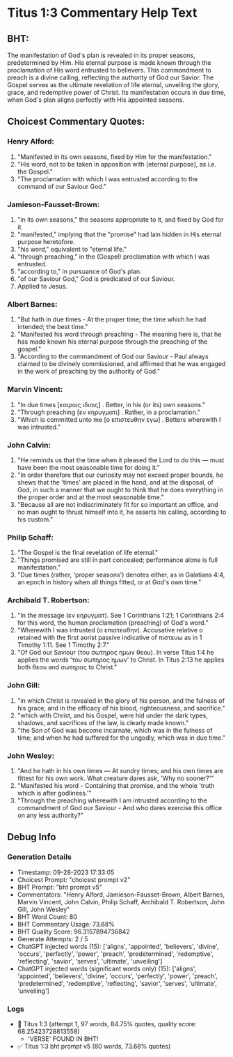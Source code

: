 # Titus 1:3 Commentary Help Text

## BHT:
The manifestation of God's plan is revealed in its proper seasons, predetermined by Him. His eternal purpose is made known through the proclamation of His word entrusted to believers. This commandment to preach is a divine calling, reflecting the authority of God our Savior. The Gospel serves as the ultimate revelation of life eternal, unveiling the glory, grace, and redemptive power of Christ. Its manifestation occurs in due time, when God's plan aligns perfectly with His appointed seasons.

## Choicest Commentary Quotes:
### Henry Alford:
1. "Manifested in its own seasons, fixed by Him for the manifestation."
2. "His word, not to be taken in apposition with [eternal purpose], as i.e. the Gospel."
3. "The proclamation with which I was entrusted according to the command of our Saviour God."

### Jamieson-Fausset-Brown:
1. "in its own seasons," the seasons appropriate to it, and fixed by God for it.
2. "manifested," implying that the "promise" had lain hidden in His eternal purpose heretofore.
3. "his word," equivalent to "eternal life."
4. "through preaching," in the (Gospel) proclamation with which I was entrusted.
5. "according to," in pursuance of God's plan.
6. "of our Saviour God," God is predicated of our Saviour.
7. Applied to Jesus.

### Albert Barnes:
1. "But hath in due times - At the proper time; the time which he had intended; the best time."
2. "Manifested his word through preaching - The meaning here is, that he has made known his eternal purpose through the preaching of the gospel."
3. "According to the commandment of God our Saviour - Paul always claimed to be divinely commissioned, and affirmed that he was engaged in the work of preaching by the authority of God."

### Marvin Vincent:
1. "In due times [καιροις ιδιοις] . Better, in his (or its) own seasons." 
2. "Through preaching [εν κηρυγματι] . Rather, in a proclamation."
3. "Which is committed unto me [ο επιστευθην εγω] . Betters wherewith I was intrusted."

### John Calvin:
1. "He reminds us that the time when it pleased the Lord to do this — must have been the most seasonable time for doing it."
2. "In order therefore that our curiosity may not exceed proper bounds, he shews that the 'times' are placed in the hand, and at the disposal, of God, in such a manner that we ought to think that he does everything in the proper order and at the most seasonable time."
3. "Because all are not indiscriminately fit for so important an office, and no man ought to thrust himself into it, he asserts his calling, according to his custom."

### Philip Schaff:
1. "The Gospel is the final revelation of life eternal."
2. "Things promised are still in part concealed; performance alone is full manifestation."
3. "Due times (rather, 'proper seasons') denotes either, as in Galatians 4:4, an epoch in history when all things fitted, or at God's own time."

### Archibald T. Robertson:
1. "In the message (εν κηρυγματ). See 1 Corinthians 1:21; 1 Corinthians 2:4 for this word, the human proclamation (preaching) of God's word."
2. "Wherewith I was intrusted (ο επιστευθην). Accusative relative ο retained with the first aorist passive indicative of πιστευω as in 1 Timothy 1:11. See 1 Timothy 2:7."
3. "Of God our Saviour (του σωτηρος ημων θεου). In verse Titus 1:4 he applies the words 'του σωτηρος ημων' to Christ. In Titus 2:13 he applies both θεου and σωτηρος to Christ."

### John Gill:
1. "in which Christ is revealed in the glory of his person, and the fulness of his grace, and in the efficacy of his blood, righteousness, and sacrifice."
2. "which with Christ, and his Gospel, were hid under the dark types, shadows, and sacrifices of the law, is clearly made known."
3. "the Son of God was become incarnate, which was in the fulness of time; and when he had suffered for the ungodly, which was in due time."

### John Wesley:
1. "And he hath in his own times — At sundry times; and his own times are fittest for his own work. What creature dares ask, 'Why no sooner?'"
2. "Manifested his word - Containing that promise, and the whole 'truth which is after godliness.'"
3. "Through the preaching wherewith I am intrusted according to the commandment of God our Saviour - And who dares exercise this office on any less authority?"


## Debug Info
### Generation Details
- Timestamp: 09-28-2023 17:33:05
- Choicest Prompt: "choicest prompt v2"
- BHT Prompt: "bht prompt v5"
- Commentators: "Henry Alford, Jamieson-Fausset-Brown, Albert Barnes, Marvin Vincent, John Calvin, Philip Schaff, Archibald T. Robertson, John Gill, John Wesley"
- BHT Word Count: 80
- BHT Commentary Usage: 73.68%
- BHT Quality Score: 96.3157894736842
- Generate Attempts: 2 / 5
- ChatGPT injected words (15):
	['aligns', 'appointed', 'believers', 'divine', 'occurs', 'perfectly', 'power', 'preach', 'predetermined', 'redemptive', 'reflecting', 'savior', 'serves', 'ultimate', 'unveiling']
- ChatGPT injected words (significant words only) (15):
	['aligns', 'appointed', 'believers', 'divine', 'occurs', 'perfectly', 'power', 'preach', 'predetermined', 'redemptive', 'reflecting', 'savior', 'serves', 'ultimate', 'unveiling']

### Logs
- 🔄 Titus 1:3 (attempt 1, 97 words, 84.75% quotes, quality score: 68.25423728813558) 
	- 'VERSE' FOUND IN BHT!
- ✅ Titus 1:3 bht prompt v5 (80 words, 73.68% quotes)